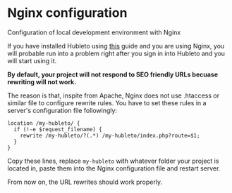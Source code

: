 # Nginx configuration

Configuration of local development environment with Nginx

If you have installed Hubleto using [this](download-and-install) guide and you are using Nginx, you will probable run into a problem right after you sign in into Hubleto and you will start using it.

**By default, your project will not respond to SEO friendly URLs becuase rewriting will not work.**

The reason is that, inspite from Apache, Nginx does not use .htaccess or similar file to configure rewrite rules. You have to set these rules in a server's configuration file followingly:

```
location /my-hubleto/ {
  if (!-e $request_filename) {
    rewrite /my-hubleto/?(.*) /my-hubleto/index.php?route=$1;
  }
}
```

Copy these lines, replace ```my-hubleto``` with whatever folder your project is located in, paste them into the Nginx configuration file and restart server.

From now on, the URL rewrites should work properly.